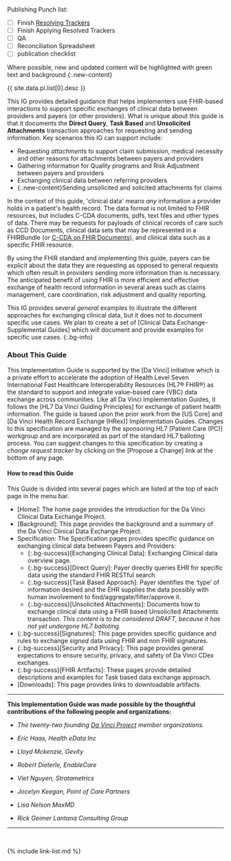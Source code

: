 
<div class="bg-info" markdown="1">
Publishing Punch list:

- [ ] Finish [Resolving Trackers](https://jira.hl7.org/secure/Dashboard.jspa?selectPageId=11801)
- [ ] Finish Applying Resolved Trackers
- [ ] QA
- [ ] Reconciliation Spreadsheet
- [ ] publication checklist

Where possible, new and updated content will be highlighted with green text and background
{:.new-content}

{{ site.data.pl.list[0].desc }}

</div>

This IG provides detailed guidance that helps implementers use FHIR-based interactions to support specific exchanges of clinical data between providers and payers (or other providers).  What is unique about this guide is that it documents the **Direct Query**, **Task Based** and <span markdown="1" class="bg-success">**Unsolicited Attachments** transaction approaches for requesting and sending information</span>. Key scenarios this IG can support include:

 - Requesting *attachments* to support claim submission, medical necessity and other reasons for attachments between payers and providers
 - Gathering information for Quality programs and Risk Adjustment between payers and providers
 - Exchanging clinical data between referring providers
 - {:.new-content}Sending unsolicited and solicited attachments for claims

<span markdown="1" class="bg-success">In the context of this guide, 'clinical data' means *any* information a provider holds in a patient's health record.</span> The data format is not limited to FHIR resources, but includes C-CDA documents, pdfs, text files and other types of data. There may be requests for payloads of clinical records of care such as CCD Documents, clinical data sets that may be represented in a FHIRBundle (or [C-CDA on FHIR Documents](http://hl7.org/fhir/us/ccda/)), and clinical data such as a specific FHIR resource.

By using the FHIR standard and implementing this guide, payers can be explicit about the data they are requesting as opposed to general requests which often result in providers sending more information than is necessary. The anticipated benefit of using FHIR is more efficient and effective exchange of health record information in several areas such as claims management, care coordination, risk adjustment and quality reporting.

This IG provides several *general* examples to illustrate the different approaches for exchanging clinical data, but it does not to document specific use cases.  We plan to create a set of [Clinical Data Exchange- Supplemental Guides] which will document and provide examples for specific use cases.
{:.bg-info}

### About This Guide

This Implementation Guide is supported by the [Da Vinci] initiative which is a private effort to accelerate the adoption of Health Level Seven International Fast Healthcare Interoperability Resources (HL7® FHIR®) as the standard to support and integrate value-based care (VBC) data exchange across communities. Like all Da Vinci Implementation Guides, it follows the [HL7 Da Vinci Guiding Principles] for exchange of patient health information.  The guide is based upon the prior work from the [US Core] and [Da Vinci Health Record Exchange (HRex)] Implementation Guides. Changes to this specification are managed by the sponsoring HL7 [Patient Care (PC)] workgroup and are incorporated as part of the standard HL7 balloting process. You can suggest changes to this specification by creating a *change request tracker* by clicking on the [Propose a Change] link at the bottom of any page.

#### How to read this Guide

This Guide is divided into several pages which are listed at the top of each page in the menu bar.

- [Home]\: The home page provides the introduction for the Da Vinci Clinical Data Exchange Project.
- [Background]\: This page provides the background and a summary of the Da Vinci Clinical Data Exchange Project.
- Specification\: The Specification pages provides specific guidance on exchanging clinical data between Payers and Providers:
  - {:.bg-success}[Exchanging Clinical Data]\: Exchanging Clinical data overview page.
  - {:.bg-success}[Direct Query]\: Payer directly queries EHR for specific data using the standard FHIR RESTful search
  - {:.bg-success}[Task Based Approach]\: Payer identifies the ‘type’ of information desired and the EHR supplies the data possibly with human involvement to find/aggregate/filter/approve it.
  - {:.bg-success}[Unsolicited Attachments]\: Documents how to exchange clinical data using a FHIR based Unsolicited Attachments transaction. *This content is to be considered DRAFT, because it has not yet undergone HL7 balloting.*
- {:.bg-success}[Signatures]\: This page provides specific guidance and rules to exchange *signed* data using FHIR and non FHIR signatures.
- {:.bg-success}[Security and Privacy]\: This page provides general expectations to ensure security, privacy, and safety of Da Vinci CDex exchanges.
- {:.bg-success}[FHIR Artifacts]\: These pages provide detailed descriptions and examples for Task based data exchange approach.
- [Downloads]\: This page provides links to downloadable artifacts.

---

**This Implementation Guide was made possible by the thoughtful contributions of the following people and organizations:**

- *The twenty-two founding [Da Vinci Project](http://www.hl7.org/about/davinci/index.cfm?ref=common) member organizations.*

- *Eric Haas, Health eData Inc*
- *Lloyd Mckenzie, Gevity*
- *Robert Dieterle, EnableCare*
- *Viet Nguyen, Stratametrics*
- *Jocelyn Keegan, Point of Care Partners*
- *Lisa Nelson MaxMD*
- *Rick Geimer Lantana Consulting Group*

---

<br />

{% include link-list.md %}
